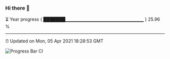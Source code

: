 ### Hi there 👋

⏳ Year progress { ███████▁▁▁▁▁▁▁▁▁▁▁▁▁▁▁▁▁▁▁▁▁▁▁ } 25.96 %

---

⏰ Updated on Mon, 05 Apr 2021 18:28:53 GMT

![Progress Bar CI](https://github.com/liununu/liununu/workflows/Progress%20Bar%20CI/badge.svg)
